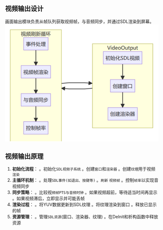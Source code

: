 ## 视频输出设计
画面输出模块负责从帧队列获取视频帧，与音频同步，并通过SDL渲染到屏幕。
![](../image/video_out.png)
## 视频输出原理
1. **初始化流程**：
。初始化`SDL视频子系统`
。创建`窗口`和`渲染器`
。创建`纹理`用于视频`渲染`
2. **主循环机制**：
。处理`SDL事件(如退出、按键等)`
。`刷新` `视频帧`
。控制`帧率`以实现音视频同步
3. **同步策略**：
。比较视`频帧PTS与音频时钟`
。如果视频超前，等待适当时间再显示
。如果视频滞后，立即显示并可能丢帧
4. **渲染过程**：
。将YUV数据更新到SDL纹理
。将纹理渲染到窗口
。释放已显示的帧
5. **资源管理**：
。管理`SDL资源`(窗口、渲染器、纹理)
。在Delnit和析构函数中释放资源